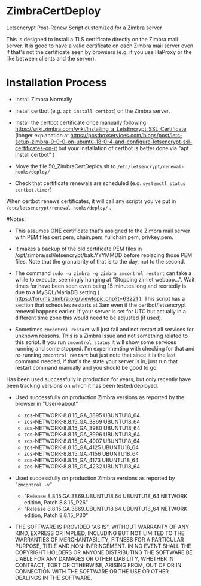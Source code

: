 # ZimbraCertDeploy
Letsencrypt Post-Renew Script customized for a Zimbra server

This is designed to install a TLS certificate directly on the Zimbra mail server. It is
good to have a valid certificate on each Zimbra mail server even if that's not the
certificate seen by browsers (e.g. if you use HaProxy or the like between clients and
the server).

# Installation Process

* Install Zimbra Normally

* Install certbot (e.g. `apt install certbot`) on the Zimbra server.

* Install the certbot certificate once manually following https://wiki.zimbra.com/wiki/Installing_a_LetsEncrypt_SSL_Certificate  (longer explanation at https://postboxservices.com/blogs/post/lets-setup-zimbra-9-0-0-on-ubuntu-18-0-4-and-configure-letsencrypt-ssl-certificates-on-it  but your installation of certbot is better done via "apt install certbot" )

* Move the file 50_ZimbraCertDeploy.sh to `/etc/letsencrypt/renewal-hooks/deploy/`

* Check that certificate renewals are scheduled (e.g. `systemctl status certbot.timer`)

When certbot renews certificates, it will call any scripts you've put in `/etc/letsencrypt/renewal-hooks/deploy/` .


#Notes:

* This assumes ONE certificate that's assigned to the Zimbra mail server with PEM files cert.pem, chain.pem, fullchain.pem, privkey.pem.

* It makes a backup of the old certificate PEM files in /opt/zimbra/ssl/letsencrypt/bak.YYYMMDD before replacing those PEM files. Note
that the granularity of that is to the day, not to the second.


* The command `sudo -u zimbra -g zimbra zmcontrol restart` can take a while to execute, seemingly hanging at "Stopping zimlet webapp...". Wait times for have been seen even being 15 minutes long and reortedly is due to a MySQL/MariaDB setting ( https://forums.zimbra.org/viewtopic.php?t=63221 ). This script has a section that schedules restarts at 3am even if the certbot/letsencrypt renewal happens earlier.  If your server is set for UTC but actually in a different time zone this would need to be adjusted (if used).

* Sometimes `zmcontrol restart` will just fail and not restart all services for unknown reasons. This is a Zimbra issue and not
something related to this script. If you run `zmcontrol status` it will show some services running and some stopped. I'm experimenting
with checking for that and re-running `zmcontrol restart` but just note that since it is the last command needed, if that's the state your
server is in, just run that restart command manually and you should be good to go.

Has been used successfully in production for years, but only recently have been tracking versions on which it has
been tested/deployed.

* Used successfully on production Zimbra versions as reported by the browser in "User->about"
  * zcs-NETWORK-8.8.15_GA_3895 UBUNTU18_64
  * zcs-NETWORK-8.8.15_GA_3869 UBUNTU18_64
  * zcs-NETWORK-8.8.15_GA_3980 UBUNTU18_64
  * zcs-NETWORK-8.8.15_GA_3996 UBUNTU18_64
  * zcs-NETWORK-8.8.15_GA_4007 UBUNTU18_64
  * zcs-NETWORK-8.8.15_GA_4125 UBUNTU18_64
  * zcs-NETWORK-8.8.15_GA_4156 UBUNTU18_64
  * zcs-NETWORK-8.8.15_GA_4173 UBUNTU18_64
  * zcs-NETWORK-8.8.15_GA_4232 UBUNTU18_64


* Used successfully on production Zimbra versions as reported by "`zmcontrol -v`"
  * "Release 8.8.15.GA.3869.UBUNTU18.64 UBUNTU18_64 NETWORK edition, Patch 8.8.15_P26"
  * "Release 8.8.15.GA.3869.UBUNTU18.64 UBUNTU18_64 NETWORK edition, Patch 8.8.15_P30"


* THE SOFTWARE IS PROVIDED "AS IS", WITHOUT WARRANTY OF ANY KIND, EXPRESS OR IMPLIED, INCLUDING BUT NOT LIMITED TO THE WARRANTIES OF MERCHANTABILITY, FITNESS FOR A PARTICULAR PURPOSE, TITLE AND NON-INFRINGEMENT. IN NO EVENT SHALL THE COPYRIGHT HOLDERS OR ANYONE DISTRIBUTING THE SOFTWARE BE LIABLE FOR ANY DAMAGES OR OTHER LIABILITY, WHETHER IN CONTRACT, TORT OR OTHERWISE, ARISING FROM, OUT OF OR IN CONNECTION WITH THE SOFTWARE OR THE USE OR OTHER DEALINGS IN THE SOFTWARE.
